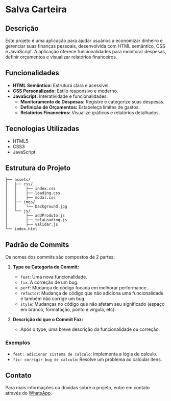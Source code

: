 # Salva Carteira

## Descrição
Este projeto é uma aplicação para ajudar usuários a economizar dinheiro e gerenciar suas finanças pessoais, desenvolvida com HTML semântico, CSS e JavaScript. A aplicação oferece funcionalidades para monitorar despesas, definir orçamentos e visualizar relatórios financeiros.

## Funcionalidades
- **HTML Semântico:** Estrutura clara e acessível.
- **CSS Personalizado:** Estilo responsivo e moderno.
- **JavaScript:** Interatividade e funcionalidades.
  - **Monitoramento de Despesas:** Registre e categorize suas despesas.
  - **Definição de Orçamentos:** Estabeleça limites de gastos.
  - **Relatórios Financeiros:** Visualize gráficos e relatórios detalhados.

## Tecnologias Utilizadas
- HTML5
- CSS3
- JavaScript

## Estrutura do Projeto
```plaintext
├── assets/
│   ├── css/
│   │    ├── index.css
│   │    ├── loading.css
│   │    ├── modal.css
│   ├── imgs/
│   │    └── background.jpg
│   └── js/
│        ├── addProduto.js
│        ├── telaLoading.js
│        ├── validar.js
└── index.html
```

## Padrão de Commits

Os nomes dos commits são compostos de 2 partes:

1. **Type ou Categoria do Commit:**
   - `feat`: Uma nova funcionalidade.
   - `fix`: A correção de um bug.
   - `perf`: Mudança de código focada em melhorar performance.
   - `refactor`: Mudança de código que não adiciona uma funcionalidade e também não corrige um bug.
   - `style`: Mudanças no código que não afetam seu significado (espaço em branco, formatação, ponto e vírgula, etc).

2. **Descrição do que o Commit Faz:**
   - Após o type, uma breve descrição da funcionalidade ou correção.

### Exemplos

- `feat: adicionar sistema de calculo`: Implementa a lógia de calculo.
- `fix: corrigir bug de calculo`: Resolve um problema ao calcular itens.

   
## Contato
Para mais informações ou dúvidas sobre o projeto, entre em contato através do [WhatsApp](https://api.whatsapp.com/send?phone=5561998019018).

